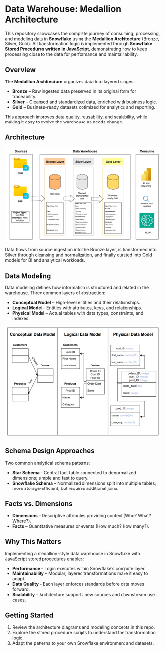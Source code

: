 # Data Warehouse: Medallion Architecture

This repository showcases the complete journey of consuming, processing, and modeling data in **Snowflake** using the **Medallion Architecture** (Bronze, Silver, Gold).
All transformation logic is implemented through **Snowflake Stored Procedures written in JavaScript**, demonstrating how to keep processing close to the data for performance and maintainability.

## Overview

The **Medallion Architecture** organizes data into layered stages:

* **Bronze** – Raw ingested data preserved in its original form for traceability.
* **Silver** – Cleansed and standardized data, enriched with business logic.
* **Gold** – Business-ready datasets optimized for analytics and reporting.

This approach improves data quality, reusability, and scalability, while making it easy to evolve the warehouse as needs change.


## Architecture

![Data Architecture](./docs/img/dataarchitecture.jpeg)

Data flows from source ingestion into the Bronze layer, is transformed into Silver through cleansing and normalization, and finally curated into Gold models for BI and analytical workloads.


## Data Modeling

Data modeling defines how information is structured and related in the warehouse.
Three common layers of abstraction:

* **Conceptual Model** – High-level entities and their relationships.
* **Logical Model** – Entities with attributes, keys, and relationships.
* **Physical Model** – Actual tables with data types, constraints, and indexes.

![Data Model](./docs/img/datamodel.jpeg)


## Schema Design Approaches

Two common analytical schema patterns:

* **Star Schema** – Central fact table connected to denormalized dimensions; simple and fast to query.
* **Snowflake Schema** – Normalized dimensions split into multiple tables; more storage-efficient, but requires additional joins.


## Facts vs. Dimensions

* **Dimensions** – Descriptive attributes providing context (Who? What? Where?).
* **Facts** – Quantitative measures or events (How much? How many?).


## Why This Matters

Implementing a medallion-style data warehouse in Snowflake with JavaScript stored procedures enables:

* **Performance** – Logic executes within Snowflake’s compute layer.
* **Maintainability** – Modular, layered transformations make it easy to adapt.
* **Data Quality** – Each layer enforces standards before data moves forward.
* **Scalability** – Architecture supports new sources and downstream use cases.


## Getting Started

1. Review the architecture diagrams and modeling concepts in this repo.
2. Explore the stored procedure scripts to understand the transformation logic.
3. Adapt the patterns to your own Snowflake environment and datasets.

